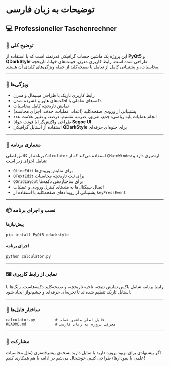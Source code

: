 # **توضیحات به زبان فارسی**


## 💻 Professioneller Taschenrechner

### 📝 توضیح کلی  
این پروژه یک ماشین حساب گرافیکی قدرتمند است که با استفاده از **PyQt5** و **QDarkStyle** طراحی شده است. رابط کاربری مدرن، فونت‌های خوانا، تاریخچه محاسبات، و پشتیبانی کامل از تعامل با صفحه‌کلید از جمله ویژگی‌های کلیدی آن هستند.

---

### 🎯 ویژگی‌ها  
- رابط کاربری تاریک با طراحی مینیمال و مدرن  
- دکمه‌های تعاملی با افکت‌های هاور و فشرده شدن  
- نمایش تاریخچه کامل محاسبات  
- پشتیبانی از ورودی صفحه‌کلید (اعداد، عملیات، حذف، اجرای محاسبه)  
- انجام عملیات پایه ریاضی: جمع، تفریق، ضرب، تقسیم، درصد، و تغییر علامت عدد  
- طراحی واکنش‌گرا با فونت خوانا **Segoe UI**  
- استفاده از استایل گرافیکی **QDarkStyle** برای جلوه‌ای حرفه‌ای

---

### 🧠 معماری برنامه  
برنامه از کلاس اصلی `Calculator` استفاده می‌کند که از `QMainWindow` ارث‌بری دارد و شامل اجزای زیر است:  
- `QLineEdit` برای نمایش ورودی‌ها  
- `QTextEdit` برای ثبت تاریخچه محاسبات  
- `QGridLayout` برای ساختاردهی دکمه‌ها  
- اتصال سیگنال‌ها به متدهای کنترل ورودی و عملیات  
- پشتیبانی از رویدادهای صفحه‌کلید با استفاده از `keyPressEvent`

---

### 📦 نصب و اجرای برنامه

#### پیش‌نیازها  
```
pip install PyQt5 qdarkstyle
```

#### اجرای برنامه  
```
python calculator.py
```

---

### 🖼️ نمایی از رابط کاربری  
رابط برنامه شامل باکس نمایش نتیجه، ناحیه تاریخچه، و صفحه‌کلید دکمه‌هاست. رنگ‌ها با استایل تاریک تنظیم شده‌اند تا تجربه‌ای حرفه‌ای و چشم‌نواز ایجاد شود.

---

### 📁 ساختار فایل‌ها  
```
calculator.py         # فایل اصلی ماشین حساب  
README.md             # معرفی پروژه به زبان فارسی
```

---

### 📢 مشارکت  
اگر پیشنهادی برای بهبود پروژه دارید یا تمایل دارید نسخه‌ی پیشرفته‌تری (مثل محاسبات علمی یا نمودارها) طراحی کنیم، خوشحال می‌شم در ادامه با هم همکاری کنیم!
